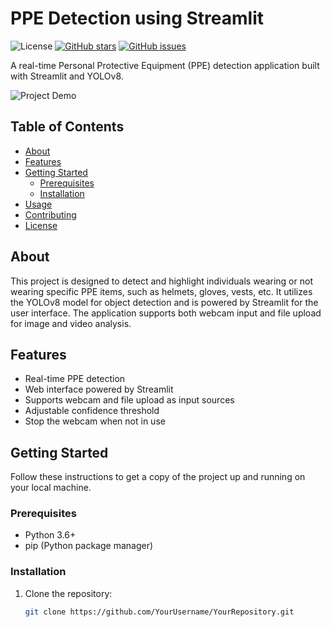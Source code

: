# PPE Detection using Streamlit

![License](https://img.shields.io/badge/license-MIT-blue.svg)
[![GitHub stars](https://img.shields.io/github/stars/YourUsername/YourRepository.svg)](https://github.com/YourUsername/YourRepository/stargazers)
[![GitHub issues](https://img.shields.io/github/issues/YourUsername/YourRepository.svg)](https://github.com/YourUsername/YourRepository/issues)

A real-time Personal Protective Equipment (PPE) detection application built with Streamlit and YOLOv8.

![Project Demo](./demo.png)

## Table of Contents

- [About](#about)
- [Features](#features)
- [Getting Started](#getting-started)
  - [Prerequisites](#prerequisites)
  - [Installation](#installation)
- [Usage](#usage)
- [Contributing](#contributing)
- [License](#license)

## About

This project is designed to detect and highlight individuals wearing or not wearing specific PPE items, such as helmets, gloves, vests, etc. It utilizes the YOLOv8 model for object detection and is powered by Streamlit for the user interface. The application supports both webcam input and file upload for image and video analysis.

## Features

- Real-time PPE detection
- Web interface powered by Streamlit
- Supports webcam and file upload as input sources
- Adjustable confidence threshold
- Stop the webcam when not in use

## Getting Started

Follow these instructions to get a copy of the project up and running on your local machine.

### Prerequisites

- Python 3.6+
- pip (Python package manager)

### Installation

1. Clone the repository:

   ```sh
   git clone https://github.com/YourUsername/YourRepository.git
